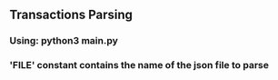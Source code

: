 ## Transactions Parsing

### Using: python3 main.py 
### 'FILE' constant contains the name of the json file to parse